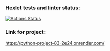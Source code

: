 ### Hexlet tests and linter status:
[![Actions Status](https://github.com/ESKolpakov/python-project-83/actions/workflows/hexlet-check.yml/badge.svg)](https://github.com/ESKolpakov/python-project-83/actions)


### Link for project:
https://python-project-83-2e24.onrender.com/ 